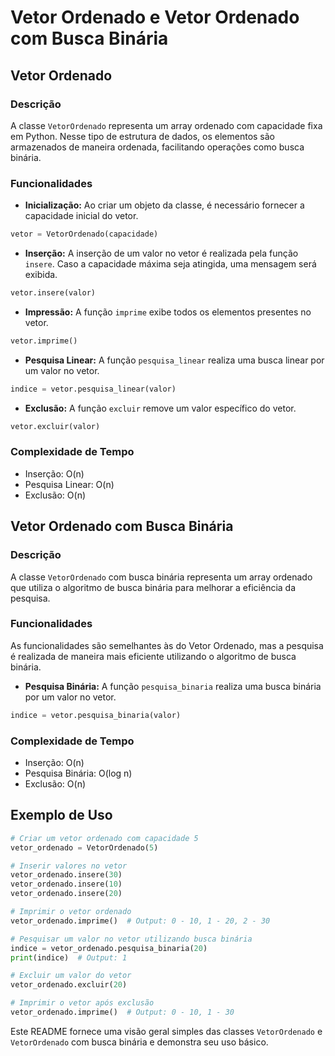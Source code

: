 # Vetor Ordenado e Vetor Ordenado com Busca Binária

## Vetor Ordenado

### Descrição

A classe `VetorOrdenado` representa um array ordenado com capacidade fixa em Python. Nesse tipo de estrutura de dados, os elementos são armazenados de maneira ordenada, facilitando operações como busca binária.

### Funcionalidades

- **Inicialização:** Ao criar um objeto da classe, é necessário fornecer a capacidade inicial do vetor.

```python
vetor = VetorOrdenado(capacidade)
```

- **Inserção:** A inserção de um valor no vetor é realizada pela função `insere`. Caso a capacidade máxima seja atingida, uma mensagem será exibida.

```python
vetor.insere(valor)
```

- **Impressão:** A função `imprime` exibe todos os elementos presentes no vetor.

```python
vetor.imprime()
```

- **Pesquisa Linear:** A função `pesquisa_linear` realiza uma busca linear por um valor no vetor.

```python
indice = vetor.pesquisa_linear(valor)
```

- **Exclusão:** A função `excluir` remove um valor específico do vetor.

```python
vetor.excluir(valor)
```

### Complexidade de Tempo

- Inserção: O(n)
- Pesquisa Linear: O(n)
- Exclusão: O(n)

## Vetor Ordenado com Busca Binária

### Descrição

A classe `VetorOrdenado` com busca binária representa um array ordenado que utiliza o algoritmo de busca binária para melhorar a eficiência da pesquisa.

### Funcionalidades

As funcionalidades são semelhantes às do Vetor Ordenado, mas a pesquisa é realizada de maneira mais eficiente utilizando o algoritmo de busca binária.

- **Pesquisa Binária:** A função `pesquisa_binaria` realiza uma busca binária por um valor no vetor.

```python
indice = vetor.pesquisa_binaria(valor)
```

### Complexidade de Tempo

- Inserção: O(n)
- Pesquisa Binária: O(log n)
- Exclusão: O(n)

## Exemplo de Uso

```python
# Criar um vetor ordenado com capacidade 5
vetor_ordenado = VetorOrdenado(5)

# Inserir valores no vetor
vetor_ordenado.insere(30)
vetor_ordenado.insere(10)
vetor_ordenado.insere(20)

# Imprimir o vetor ordenado
vetor_ordenado.imprime()  # Output: 0 - 10, 1 - 20, 2 - 30

# Pesquisar um valor no vetor utilizando busca binária
indice = vetor_ordenado.pesquisa_binaria(20)
print(indice)  # Output: 1

# Excluir um valor do vetor
vetor_ordenado.excluir(20)

# Imprimir o vetor após exclusão
vetor_ordenado.imprime()  # Output: 0 - 10, 1 - 30
```

Este README fornece uma visão geral simples das classes `VetorOrdenado` e `VetorOrdenado` com busca binária e demonstra seu uso básico.